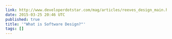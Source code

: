```yaml
---
link: http://www.developerdotstar.com/mag/articles/reeves_design_main.html
date: 2015-03-25 20:46 UTC
published: true
title: '"What is Software Design?"'
tags: []
---
```



